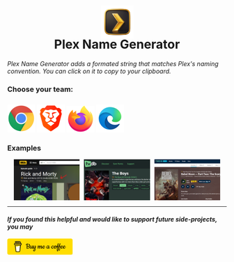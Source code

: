 <p align="center">
  <img src="images/image(6)_no_bg_128.png" width="75" height="75"/>
</p>

<h1 align="center" style="margin-top: -20px;">Plex Name Generator</h1>
<a></a>

*Plex Name Generator adds a formated string that matches Plex's naming convention. You can click on it to copy to your clipboard.*

<h3 style="margin-bottom:25px; margin-right:5px;">Choose your team:</h3>

[<img src="misc_images/chrome_icon.png" width="64" >](https://chromewebstore.google.com/detail/plex-name-generator/hfmhbnmmbfonbbjndbjmkgklhmggecaf)
[<img src="misc_images/brave_icon.png" width="64" >](https://chromewebstore.google.com/detail/plex-name-generator/hfmhbnmmbfonbbjndbjmkgklhmggecaf)
[<img src="misc_images/firefox_icon.png" width="64" >](https://addons.mozilla.org/en-US/firefox/addon/plex-name-generator/)
[<img src="misc_images/edge_icon.png" width="64" >](https://microsoftedge.microsoft.com/addons/detail/dkcokjdoellmmnamamoaolcfknbdiapf)

<h3>Examples</h3>
<div style="display:flex; justify-content:center;">
    <img src="misc_images/example_imdb_640_400.png" style="width:30%; margin-right:10px;" />
    <img src="misc_images/example_thetvdb_640_400.png" style="width:30%; margin-right:10px;" />
    <img src="misc_images/example_tmdb_640_400.png" style="width:30%;" />
</div>
<hr />

#### <i>If you found this helpful and would like to support future side-projects, you may</i>
[<img src="misc_images/buy_me_a_coffee.png" width="150">](https://buymeacoffee.com/shayaxelrod)
